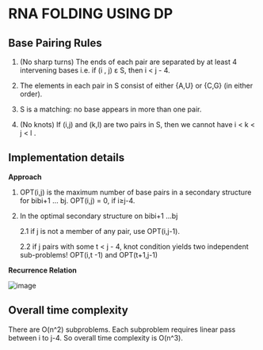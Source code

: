 # RNA FOLDING USING DP
## Base Pairing Rules
  1. (No sharp turns) The ends of each pair are separated by at least 4 intervening bases i.e. if (i , j) ε S, then i < j - 4.

 2. The elements in each pair in S consist of either {A,U} or {C,G} (in either order). 

 3. S is a matching: no base appears in more than one pair.

4. (No knots) If (i,j) and (k,l) are two pairs in S, then we cannot have i < k < j < l .

## Implementation details

**Approach**

1. OPT(i,j) is the maximum number of base pairs in a secondary structure for bibi+1 … bj. OPT(i,j) = 0, if i≥j-4.

2. In the optimal secondary structure on bibi+1 …bj 

   2.1 if j is not a member of any pair, use OPT(i,j-1).

   2.2 if j pairs with some t < j - 4, knot condition yields two independent sub-problems! OPT(i,t -1) and OPT(t+1,j-1)

**Recurrence Relation**

   
![image](https://user-images.githubusercontent.com/66625110/166203475-1a4b46e2-a7c7-431c-8654-2742a1b4da09.png)

    
## Overall time complexity

There are O(n^2) subproblems. Each subproblem requires linear pass between i to j-4. So overall time complexity is O(n^3).


